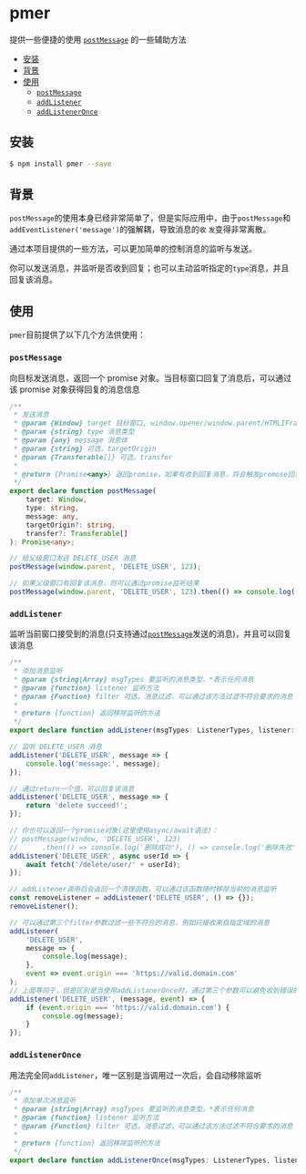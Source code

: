 # pmer

提供一些便捷的使用 [`postMessage`](https://developer.mozilla.org/en-US/docs/Web/API/Window/postMessage) 的一些辅助方法

<!-- vim-markdown-toc GFM -->

* [安装](#安装)
* [背景](#背景)
* [使用](#使用)
    - [`postMessage`](#postmessage)
    - [`addListener`](#addlistener)
    - [`addListenerOnce`](#addlisteneronce)

<!-- vim-markdown-toc -->

## 安装

```bash
$ npm install pmer --save
```

## 背景

`postMessage`的使用本身已经非常简单了，但是实际应用中，由于`postMessage`和`addEventListener('message')`的强解耦，导致消息的`收` `发`变得非常离散。

通过本项目提供的一些方法，可以更加简单的控制消息的监听与发送。

你可以发送消息，并监听是否收到回复；也可以主动监听指定的`type`消息，并且回复该消息。

## 使用

`pmer`目前提供了以下几个方法供使用：

### `postMessage`

向目标发送消息，返回一个 promise 对象。当目标窗口回复了消息后，可以通过该 promise 对象获得回复的消息信息

```typescript
/**
 * 发送消息
 * @param {Window} target 目标窗口, window.opener/window.parent/HTMLIFrameElement.contentWindow...
 * @param {string} type 消息类型
 * @param {any} message 消息体
 * @param {string} 可选，targetOrigin
 * @param {Transferable[]} 可选，transfer
 *
 * @return {Promise<any>} 返回promise，如果有收到回复消息，将会触发promose回调
 */
export declare function postMessage(
    target: Window,
    type: string,
    message: any,
    targetOrigin?: string,
    transfer?: Transferable[]
): Promise<any>;

// 给父级窗口发送 DELETE_USER 消息
postMessage(window.parent, 'DELETE_USER', 123);

// 如果父级窗口有回复该消息，则可以通过promise监听结果
postMessage(window.parent, 'DELETE_USER', 123).then(() => console.log('delete succeed!'));
```

### `addListener`

监听当前窗口接受到的消息(只支持通过[`postMessage`](#postmessage)发送的消息)，并且可以回复该消息

```typescript
/**
 * 添加消息监听
 * @param {string|Array} msgTypes 要监听的消息类型，*表示任何消息
 * @param {function} listener 监听方法
 * @param {Function} filter 可选，消息过滤，可以通过该方法过滤不符合要求的消息
 *
 * @return {function} 返回移除监听的方法
 */
export declare function addListener(msgTypes: ListenerTypes, listener: LisenterCall, id?: number): RemoveListener;

// 监听 DELETE_USER 消息
addListener('DELETE_USER', message => {
    console.log('message:', message);
});

// 通过return一个值，可以回复该消息
addListener('DELETE_USER', message => {
    return 'delete succeed!';
});

// 你也可以返回一个promise对象(这里使用async/await语法)：
// postMessage(window, 'DELETE_USER', 123)
//      .then(() => console.log('删除成功'), () => console.log('删除失败'))
addListener('DELETE_USER', async userId => {
    await fetch('/delete/user/' + userId);
});

// addListener调用后会返回一个清理函数，可以通过该函数随时移除当前的消息监听
const removeListener = addListener('DELETE_USER', () => {});
removeListener();

// 可以通过第三个filter参数过滤一些不符合的消息，例如只接收来自指定域的消息
addListener(
    'DELETE_USER',
    message => {
        console.log(message);
    },
    event => event.origin === 'https://valid.domain.com'
);
// 上面等同于，但是区别是当使用addListanerOnce时，通过第三个参数可以避免收到错误的消息后监听器被移除
addListener('DELETE_USER', (message, event) => {
    if (event.origin === 'https://valid.domain.com') {
        console.og(message);
    }
});
```

### `addListenerOnce`

用法完全同`addListener`，唯一区别是当调用过一次后，会自动移除监听

```typescript
/**
 * 添加单次消息监听
 * @param {string|Array} msgTypes 要监听的消息类型，*表示任何消息
 * @param {function} listener 监听方法
 * @param {Function} filter 可选，消息过滤，可以通过该方法过滤不符合要求的消息
 *
 * @return {function} 返回移除监听的方法
 */
export declare function addListenerOnce(msgTypes: ListenerTypes, listener: LisenterCall, id?: number): RemoveListener;
```
